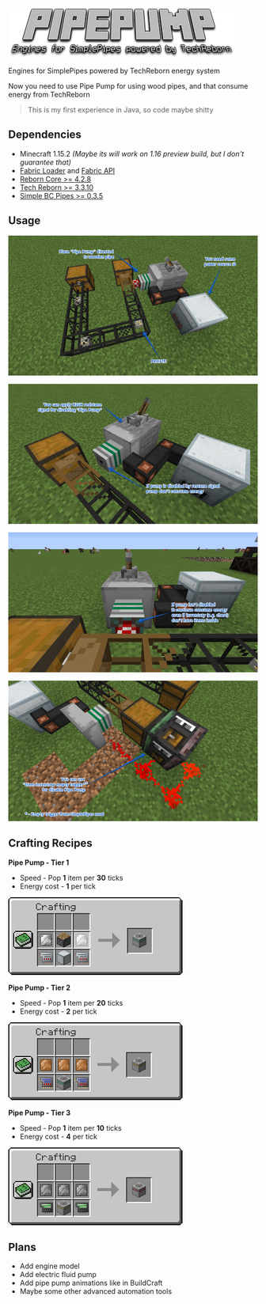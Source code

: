 ![Logo](/docs/pipepump.png)

Engines for SimplePipes powered by TechReborn energy system

Now you need to use Pipe Pump for using wood pipes, and that consume energy from TechReborn

> This is my first experience in Java, so code maybe shitty

## Dependencies

* Minecraft 1.15.2 _(Maybe its will work on 1.16 preview build, but I don't guarantee that)_
* [Fabric Loader](https://fabricmc.net/) and [Fabric API](https://www.curseforge.com/minecraft/mc-mods/fabric-api "")
* [Reborn Core &gt;= 4.2.8](https://www.curseforge.com/minecraft/mc-mods/reborncore "")
* [Tech Reborn &gt;= 3.3.10]( https://www.curseforge.com/minecraft/mc-mods/techreborn "")
* [Simple BC Pipes &gt;= 0.3.5](https://www.curseforge.com/minecraft/mc-mods/simplepipes "")

## Usage

![Basic usage](/docs/usage1.png)

![Disabling pump by redstone](/docs/usage2.png)

![Consume even if chest empty](/docs/usage3.png)

![Use triggers, bro](/docs/usage4.png)

## Crafting Recipes
  
**Pipe Pump - Tier 1**

* Speed - Pop **1** item per **30** ticks
* Energy cost - **1** per tick

![Pipe Pump - Tier 1](/docs/tier_1.png)

**Pipe Pump - Tier 2**

* Speed - Pop **1** item per **20** ticks
* Energy cost - **2** per tick

![Pipe Pump - Tier 2](/docs/tier_2.png)

**Pipe Pump - Tier 3**

* Speed - Pop **1** item per **10** ticks
* Energy cost - **4** per tick

![Pipe Pump - Tier 3](/docs/tier_3.png)

## Plans

- Add engine model
- Add electric fluid pump
- Add pipe pump animations like in BuildCraft
- Maybe some other advanced automation tools